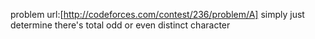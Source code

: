 problem url:[http://codeforces.com/contest/236/problem/A]
simply just determine there's total odd or even distinct character
